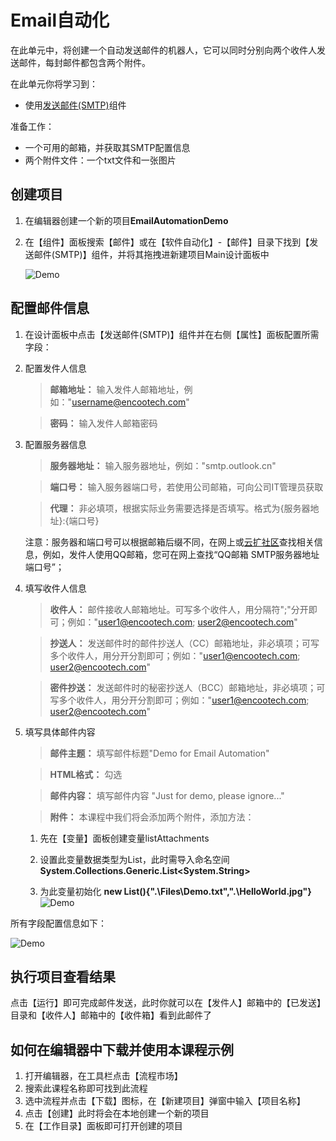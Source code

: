 
# Email自动化

在此单元中，将创建一个自动发送邮件的机器人，它可以同时分别向两个收件人发送邮件，每封邮件都包含两个附件。


在此单元你将学习到：
- 使用[发送邮件(SMTP)](https://academy.encoo.com/zh-cn/wiki/Activities/AppAutomation/Mail/SendMailSMTP.md)组件


准备工作：
- 一个可用的邮箱，并获取其SMTP配置信息
- 两个附件文件：一个txt文件和一张图片

## 创建项目

1. 在编辑器创建一个新的项目**EmailAutomationDemo**
2. 在【组件】面板搜索【邮件】或在【软件自动化】-【邮件】目录下找到【发送邮件(SMTP)】组件，并将其拖拽进新建项目Main设计面板中

    ![Demo](https://docimages.blob.core.chinacloudapi.cn/images/EncooLearn/EmailAutomation/EmailAutomation-Search.png)


## 配置邮件信息

1. 在设计面板中点击【发送邮件(SMTP)】组件并在右侧【属性】面板配置所需字段：
2. 配置发件人信息

    > **邮箱地址：** 输入发件人邮箱地址，例如："username@encootech.com"

    > **密码：** 输入发件人邮箱密码

3. 配置服务器信息

    > **服务器地址：** 输入服务器地址，例如："smtp.outlook.cn"

    > **端口号：** 输入服务器端口号，若使用公司邮箱，可向公司IT管理员获取

    > **代理：** 非必填项，根据实际业务需要选择是否填写。格式为{服务器地址}:{端口号}

    注意：服务器和端口号可以根据邮箱后缀不同，在网上或[云扩社区](https://academy.encoo.com/forum)查找相关信息，例如，发件人使用QQ邮箱，您可在网上查找“QQ邮箱 SMTP服务器地址 端口号”；

 4. 填写收件人信息

    > **收件人：** 邮件接收人邮箱地址。可写多个收件人，用分隔符";"分开即可；例如："user1@encootech.com; user2@encootech.com"

    > **抄送人：** 发送邮件时的邮件抄送人（CC）邮箱地址，非必填项；可写多个收件人，用分开分割即可；例如："user1@encootech.com; user2@encootech.com"
    
    > **密件抄送：** 发送邮件时的秘密抄送人（BCC）邮箱地址，非必填项；可写多个收件人，用分开分割即可；例如："user1@encootech.com; user2@encootech.com"

 5. 填写具体邮件内容

    > **邮件主题：** 填写邮件标题"Demo for Email Automation"

    > **HTML格式：** 勾选

    > **邮件内容：** 填写邮件内容 "Just for demo, please ignore..."

    > **附件：**  本课程中我们将会添加两个附件，添加方法：
    
    1. 先在【变量】面板创建变量listAttachments
    2. 设置此变量数据类型为List<string>，此时需导入命名空间**System.Collections.Generic.List<System.String>**

    3. 为此变量初始化 **new List<string>(){".\Files\Demo.txt",".\HelloWorld.jpg"}** 
        ![Demo](https://docimages.blob.core.chinacloudapi.cn/images/EncooLearn/EmailAutomation/EmailAutomation-var.png)


所有字段配置信息如下：

![Demo](https://docimages.blob.core.chinacloudapi.cn/images/EncooLearn/EmailAutomation/EmailAutomation-Perp.png)


## 执行项目查看结果
点击【运行】即可完成邮件发送，此时你就可以在【发件人】邮箱中的【已发送】目录和【收件人】邮箱中的【收件箱】看到此邮件了


## 如何在编辑器中下载并使用本课程示例
1. 打开编辑器，在工具栏点击【流程市场】
2. 搜索此课程名称即可找到此流程
3. 选中流程并点击【下载】图标，在【新建项目】弹窗中输入【项目名称】
4. 点击【创建】此时将会在本地创建一个新的项目
5. 在【工作目录】面板即可打开创建的项目
